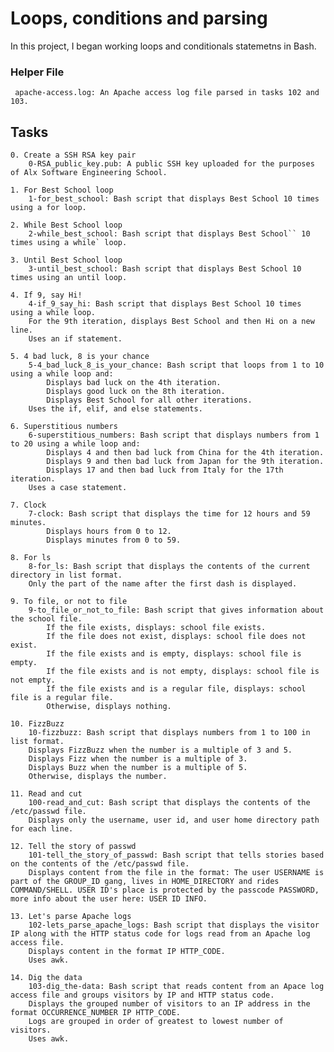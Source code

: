 # Loops, conditions and parsing

In this project, I began working loops and conditionals statemetns in Bash.
### Helper File

     apache-access.log: An Apache access log file parsed in tasks 102 and 103.

## Tasks

    0. Create a SSH RSA key pair
        0-RSA_public_key.pub: A public SSH key uploaded for the purposes of Alx Software Engineering School.

    1. For Best School loop
        1-for_best_school: Bash script that displays Best School 10 times using a for loop.

    2. While Best School loop
        2-while_best_school: Bash script that displays Best School`` 10 times using a while` loop.

    3. Until Best School loop
        3-until_best_school: Bash script that displays Best School 10 times using an until loop.

    4. If 9, say Hi!
        4-if_9_say_hi: Bash script that displays Best School 10 times using a while loop.
        For the 9th iteration, displays Best School and then Hi on a new line.
        Uses an if statement.

    5. 4 bad luck, 8 is your chance
        5-4_bad_luck_8_is_your_chance: Bash script that loops from 1 to 10 using a while loop and:
            Displays bad luck on the 4th iteration.
            Displays good luck on the 8th iteration.
            Displays Best School for all other iterations.
        Uses the if, elif, and else statements.

    6. Superstitious numbers
        6-superstitious_numbers: Bash script that displays numbers from 1 to 20 using a while loop and:
            Displays 4 and then bad luck from China for the 4th iteration.
            Displays 9 and then bad luck from Japan for the 9th iteration.
            Displays 17 and then bad luck from Italy for the 17th iteration.
        Uses a case statement.

    7. Clock
        7-clock: Bash script that displays the time for 12 hours and 59 minutes.
            Displays hours from 0 to 12.
            Displays minutes from 0 to 59.

    8. For ls
        8-for_ls: Bash script that displays the contents of the current directory in list format.
        Only the part of the name after the first dash is displayed.

    9. To file, or not to file
        9-to_file_or_not_to_file: Bash script that gives information about the school file.
            If the file exists, displays: school file exists.
            If the file does not exist, displays: school file does not exist.
            If the file exists and is empty, displays: school file is empty.
            If the file exists and is not empty, displays: school file is not empty.
            If the file exists and is a regular file, displays: school file is a regular file.
            Otherwise, displays nothing.

    10. FizzBuzz
        10-fizzbuzz: Bash script that displays numbers from 1 to 100 in list format.
        Displays FizzBuzz when the number is a multiple of 3 and 5.
        Displays Fizz when the number is a multiple of 3.
        Displays Buzz when the number is a multiple of 5.
        Otherwise, displays the number.

    11. Read and cut
        100-read_and_cut: Bash script that displays the contents of the /etc/passwd file.
        Displays only the username, user id, and user home directory path for each line.

    12. Tell the story of passwd
        101-tell_the_story_of_passwd: Bash script that tells stories based on the contents of the /etc/passwd file.
        Displays content from the file in the format: The user USERNAME is part of the GROUP_ID gang, lives in HOME_DIRECTORY and rides COMMAND/SHELL. USER ID's place is protected by the passcode PASSWORD, more info about the user here: USER ID INFO.

    13. Let's parse Apache logs
        102-lets_parse_apache_logs: Bash script that displays the visitor IP along with the HTTP status code for logs read from an Apache log access file.
        Displays content in the format IP HTTP_CODE.
        Uses awk.

    14. Dig the data
        103-dig_the-data: Bash script that reads content from an Apace log access file and groups visitors by IP and HTTP status code.
        Displays the grouped number of visitors to an IP address in the format OCCURRENCE_NUMBER IP HTTP_CODE.
        Logs are grouped in order of greatest to lowest number of visitors.
        Uses awk.
